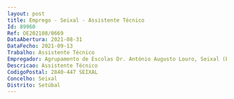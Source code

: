 ```yaml
--- 
layout: post
title: Emprego - Seixal - Assistente Técnico
Id: 89960
Ref: OE202108/0669
DataAbertura: 2021-08-31
DataFecho: 2021-09-13
Trabalho: Assistente Técnico
Empregador: Agrupamento de Escolas Dr. António Augusto Louro, Seixal (Escola Básica Dr. António Augusto Louro, Arrentela, Seixal - Sede)
Descricao: Assistente Técnico
CodigoPostal: 2840-447 SEIXAL
Concelho: Seixal
Distrito: Setúbal
--- 
```

